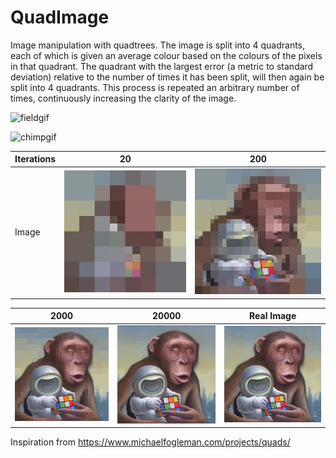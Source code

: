 # QuadImage
Image manipulation with quadtrees. The image is split into 4 quadrants, each of which is given an average colour based on the colours of the pixels in that quadrant. The quadrant with the largest error (a metric to standard deviation) relative to the number of times it has been split, will then again be split into 4 quadrants. This process is repeated an arbitrary number of times, continuously increasing the clarity of the image.

![fieldgif](gifs/field.gif)

![chimpgif](gifs/chimp.gif) 

| Iterations | 20              | 200                 
| ---        | ---    | ---     
| Image      | ![chimp20](quadimages/20chimp.png) | ![chimp200](quadimages/200chimp.png) 



| 2000          | 20000         | Real Image
| ---        | ---    | ---     
| ![chimp2000](quadimages/2000chimp.png) | ![chimp20000](quadimages/20000chimp.png) | ![chimp](images/chimp.png)

Inspiration from https://www.michaelfogleman.com/projects/quads/
